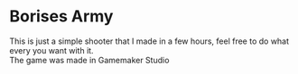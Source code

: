 # Borises Army

This is just a simple shooter that I made in a few hours, feel free to do what every you want with it. <br/>The game was made in Gamemaker Studio
